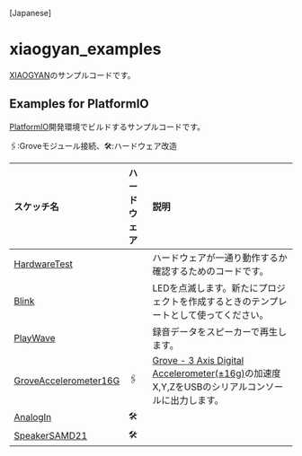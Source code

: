 [Japanese]

# xiaogyan_examples

[XIAOGYAN](https://github.com/algyan/xiaogyan)のサンプルコードです。

## Examples for PlatformIO

[PlatformIO](https://platformio.org/)開発環境でビルドするサンプルコードです。  

🖇️:Groveモジュール接続、🛠️:ハードウェア改造

| スケッチ名 | ハードウェア | 説明 |
| :--- | :--- | :--- |
| [HardwareTest](platformio/HardwareTest) |  | ハードウェアが一通り動作するか確認するためのコードです。 |
| [Blink](platformio/Blink) |  | LEDを点滅します。新たにプロジェクトを作成するときのテンプレートとして使ってください。 |
| [PlayWave](platformio/PlayWave) |  | 録音データをスピーカーで再生します。 |
| [GroveAccelerometer16G](platformio/GroveAccelerometer16G) | 🖇️ | [Grove - 3 Axis Digital Accelerometer(±16g)](https://wiki.seeedstudio.com/Grove-3-Axis_Digital_Accelerometer-16g/)の加速度X,Y,ZをUSBのシリアルコンソールに出力します。 |
| [AnalogIn](platformio/AnalogIn) | 🛠️ |  |
| [SpeakerSAMD21](platformio/SpeakerSAMD21) | 🛠️ |  |
